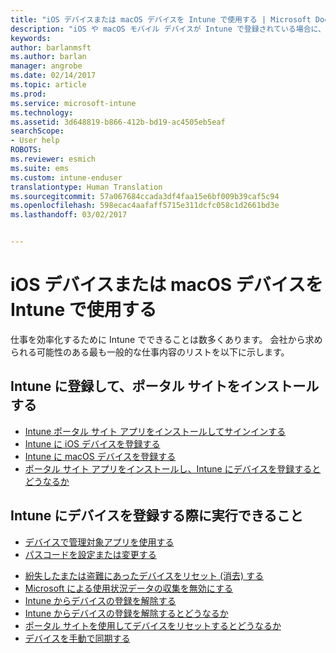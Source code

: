 ```yaml
---
title: "iOS デバイスまたは macOS デバイスを Intune で使用する | Microsoft Docs"
description: "iOS や macOS モバイル デバイスが Intune で登録されている場合に、デバイスで実行できるタスクへのリンクの一覧"
keywords: 
author: barlanmsft
ms.author: barlan
manager: angrobe
ms.date: 02/14/2017
ms.topic: article
ms.prod: 
ms.service: microsoft-intune
ms.technology: 
ms.assetid: 3d648819-b866-412b-bd19-ac4505eb5eaf
searchScope:
- User help
ROBOTS: 
ms.reviewer: esmich
ms.suite: ems
ms.custom: intune-enduser
translationtype: Human Translation
ms.sourcegitcommit: 57a067684ccada3df4faa15e6bf009b39caf5c94
ms.openlocfilehash: 598ecac4aafaff5715e311dcfc058c1d2661bd3e
ms.lasthandoff: 03/02/2017


---
```


# <a name="using-your-ios-or-macos-device-with-intune"></a>iOS デバイスまたは macOS デバイスを Intune で使用する

仕事を効率化するために Intune でできることは数多くあります。 会社から求められる可能性のある最も一般的な仕事内容のリストを以下に示します。

## <a name="enrolling-into-intune-and-installing-the-company-portal"></a>Intune に登録して、ポータル サイトをインストールする

- [Intune ポータル サイト アプリをインストールしてサインインする](install-and-sign-in-to-the-intune-company-portal-app-ios.md)
- [Intune に iOS デバイスを登録する](enroll-your-device-in-intune-ios.md)
- [Intune に macOS デバイスを登録する](enroll-your-device-in-intune-macos.md)
- [ポータル サイト アプリをインストールし、Intune にデバイスを登録するとどうなるか](what-happens-if-you-install-the-Company-Portal-app-and-enroll-your-device-in-intune-ios.md)

## <a name="things-you-can-do-when-your-device-is-enrolled-in-intune"></a>Intune にデバイスを登録する際に実行できること

- [デバイスで管理対象アプリを使用する](use-managed-apps-on-your-device-ios.md)
- [パスコードを設定または変更する](set-or-change-your-passcode-ios.md)
<!--- [Reset (erase) your lost or stolen device](reset-erase-your-lost-or-stolen-device-ios.md) -->
- [紛失したまたは盗難にあったデバイスをリセット (消去) する](reset-erase-your-device-cpwebsite.md)
- [Microsoft による使用状況データの収集を無効にする](turn-off-microsoft-usage-data-collection-ios.md)
- [Intune からデバイスの登録を解除する](unenroll-your-device-from-intune-ios.md)
- [Intune からデバイスの登録を解除するとどうなるか](what-happens-if-you-unenroll-your-device-from-intune-ios.md)
- [ポータル サイトを使用してデバイスをリセットするとどうなるか](what-happens-if-you-reset-your-device-using-the-company-portal-ios.md)
- [デバイスを手動で同期する](sync-your-device-manually-ios.md)

